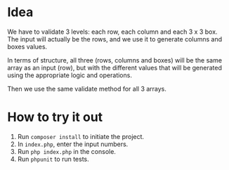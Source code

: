 # Idea

We have to validate 3 levels: each row, each column and each 3 x 3 box. 
The input will actually be the rows, and we use it to generate columns and boxes values.

In terms of structure, all three (rows, columns and boxes) will be the same array as an input (row), 
but with the different values that will be generated using the appropriate logic and operations.

Then we use the same validate method for all 3 arrays.

# How to try it out

1. Run `composer install` to initiate the project.
2. In `index.php`, enter the input numbers.
3. Run `php index.php` in the console.
4. Run `phpunit` to run tests.
